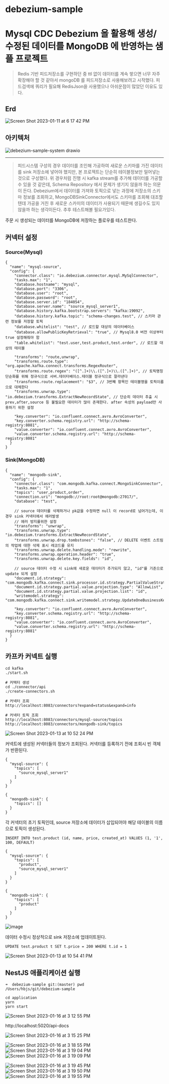 # debezium-sample
# Mysql CDC Debezium 을 활용해 생성/수정된 데이터를 MongoDB 에 반영하는 샘플 프로젝트

> Redis 기반 피드저장소를 구현하던 중 ttl 없이 데이터를 계속 쌓으면 너무 자주 확장해야 할 것 같아서 mongoDB 를 피드저장소로 사용해보려고 시작했다.
> 피드검색에 쿼리가 필요해 RedisJson을 사용했으나 아쉬운점이 많았던 이유도 있다.
## Erd
![Screen Shot 2023-01-11 at 6 17 42 PM](https://user-images.githubusercontent.com/57822562/211766504-96be7e05-d4da-4a2f-b337-4bd78ff83c5b.png)

## 아키텍처
![debezium-sample-system drawio](https://user-images.githubusercontent.com/57822562/212319059-00c937de-f840-44f3-a58b-2fc14c95eea6.png)

---

> 피드시스템 구성의 경우 데이터를 조인해 가공하여 새로운 스키마를 가진 데이터를 sink 저장소에 넣어야 했지만, 본 프로젝트는 단순히 테이블정보만 밀어넣는것으로 구성했다.
> 위 경우처럼 진행 시 kafka stream를 추가해 데이터를 가공할 수 있을 것 같은데, Schema Repository 에서 문제가 생기지 않을까 하는 의문이 든다.
> Debezium에서 데이터를 가져와 토픽으로 넣는 과정에 저장소의 스키마 정보를 조회하고, MongoDBSinkConnector에서도 스키마를 조회해 대조할텐데 가공을 거친 후 새로운 스카미의 데이터가 사용되기 때문에 생길수도 있지 않을까 하는 생각이든다. 추후 테스트해볼 필요가있다.

주문 시 생성되는 데이터를 MongoDB에 저장하는 플로우를 테스트한다.

## 커넥터 설정

### Source(Mysql)
```
{
  "name": "mysql-source",
  "config": {
    "connector.class": "io.debezium.connector.mysql.MySqlConnector",
    "tasks.max": "1",
    "database.hostname": "mysql",
    "database.port": "3306",
    "database.user": "root",
    "database.password": "root",
    "database.server.id": "184054",
    "database.server.name": "source_mysql_server1",
    "database.history.kafka.bootstrap.servers": "kafka:19092",
    "database.history.kafka.topic": "schema-changes.test", // 스키마 관련 정보를 저장할 토픽
    "database.whitelist": "test", // 로드할 대상의 데이터베이스
    "database.allowPublicKeyRetrieval": "true", // Mysql8.0 버전 이상부터 true 설정해줘야 함
    "table.whitelist": "test.user,test.product,test.order", // 로드할 대상의 테이블

    "transforms": "route,unwrap",
    "transforms.route.type": "org.apache.kafka.connect.transforms.RegexRouter",
    "transforms.route.regex": "([^.]+)\\.([^.]+)\\.([^.]+)", // 토픽명칭 단순화를 위해 정규식으로 서버.데이터베이스.테이블 정규식으로 잘라낸다
    "transforms.route.replacement": "$3", // 3번째 항목인 테이블명을 토픽이름으로 대체한다
    "transforms.unwrap.type": "io.debezium.transforms.ExtractNewRecordState", // 단순히 데이터 추출 시 prev,after,source 등 불필요한 데이터가 많이 존재한다. after 속성의 payload만 사용하기 위한 설정

    "key.converter": "io.confluent.connect.avro.AvroConverter",
    "key.converter.schema.registry.url": "http://schema-registry:8081",
    "value.converter": "io.confluent.connect.avro.AvroConverter",
    "value.converter.schema.registry.url": "http://schema-registry:8081"
  }
}

```

### Sink(MongoDB)
```
{
  "name": "mongodb-sink",
  "config": {
    "connector.class": "com.mongodb.kafka.connect.MongoSinkConnector",
    "tasks.max": "1",
    "topics": "user,product,order",
    "connection.uri": "mongodb://root:root@mongodb:27017/",
    "database": "test",

    // source 데이터를 삭제하거나 pk값을 수정하면 null 이 record로 넘어가는데, 이 경우 sink 커넥터에서 에러발생
    // 에러 방지를위한 설정
    "transforms": "unwrap",
    "transforms.unwrap.type": "io.debezium.transforms.ExtractNewRecordState",
    "transforms.unwrap.drop.tombstones": "false", // DELETE 이벤트 스트림의 작업에 대한 삭제 표시 레코드를 유지
    "transforms.unwrap.delete.handling.mode": "rewrite",
    "transforms.unwrap.operation.header": "true",
    "transforms.unwrap.delete.key.fields": "id",

    // source 데이터 수정 시 sink에 새로운 데이터가 추가되지 않고, "id"를 기준으로 update 되게 설정
    "document.id.strategy": "com.mongodb.kafka.connect.sink.processor.id.strategy.PartialValueStrategy",
    "document.id.strategy.partial.value.projection.type": "AllowList",
    "document.id.strategy.partial.value.projection.list": "id",
    "writemodel.strategy": "com.mongodb.kafka.connect.sink.writemodel.strategy.UpdateOneBusinessKeyTimestampStrategy",

    "key.converter": "io.confluent.connect.avro.AvroConverter",
    "key.converter.schema.registry.url": "http://schema-registry:8081",
    "value.converter": "io.confluent.connect.avro.AvroConverter",
    "value.converter.schema.registry.url": "http://schema-registry:8081"
  }
}
```


## 카프카 커넥트 실행
```
cd kafka
./start.sh

# 커텍터 생성
cd ./connector/api
./create-connectors.sh
```

```
# 커넥터 조회
http://localhost:8083/connectors?expand=status&expand=info

# 커넥터 토픽 조회
http://localhost:8083/connectors/mysql-source/topics
http://localhost:8083/connectors/mongodb-sink/topics
```

![Screen Shot 2023-01-13 at 10 52 24 PM](https://user-images.githubusercontent.com/57822562/212335696-eea9be4e-7427-46ad-89d2-6e6d3f2465d5.png)

커넥트에 생성된 커넥터들의 정보가 조회된다. 커넥터를 등록하기 전에 조회시 빈 객체가 반환된다.




```
{
  "mysql-source": {
    "topics": [
      "source_mysql_server1"
    ]
  }
}

{
  "mongodb-sink": {
    "topics": []
  }
}

```
각 커넥터의 초기 토픽인데, source 저장소에 데이터가 삽입되어야 해당 테이블의 이름으로 토픽이 생성된다.

```
INSERT INTO test.product (id, name, price, created_at) VALUES (1, '1', 100, DEFAULT)

{
  "mysql-source": {
    "topics": [
      "product",
      "source_mysql_server1"
    ]
  }
}

{
  "mongodb-sink": {
    "topics": [
      "product"
    ]
  }
}
```

![image](https://user-images.githubusercontent.com/57822562/212335608-f01fa077-adbe-4058-906f-89e9e926a81e.png)


데이터 수정시 정상적으로 sink 저장소에 업데이트된다.
```
UPDATE test.product t SET t.price = 200 WHERE t.id = 1
```
![Screen Shot 2023-01-13 at 10 54 41 PM](https://user-images.githubusercontent.com/57822562/212336178-1602ac68-34ac-4071-b03e-ae1d7af5f225.png)


## NestJS 애플리케이션 실행
```
➜  debezium-sample git:(master) pwd
/Users/hbjs/git/debezium-sample

cd application
yarn
yarn start
```

![Screen Shot 2023-01-16 at 3 12 55 PM](https://user-images.githubusercontent.com/57822562/212610145-1d7250f2-fff3-4e38-88dd-125fc295d05b.png)


http://localhost:5020/api-docs

![Screen Shot 2023-01-16 at 3 15 25 PM](https://user-images.githubusercontent.com/57822562/212610463-7b8d2dd4-734a-455d-85e5-08a9b308adaa.png)



![Screen Shot 2023-01-16 at 3 18 55 PM](https://user-images.githubusercontent.com/57822562/212610996-4da62516-81fa-4d4f-8851-a004df19ea27.png)
![Screen Shot 2023-01-16 at 3 19 04 PM](https://user-images.githubusercontent.com/57822562/212611015-04dfbd65-a9ad-4913-88fb-39030d3a1a6e.png)
![Screen Shot 2023-01-16 at 3 19 09 PM](https://user-images.githubusercontent.com/57822562/212611023-8a021529-c04a-4466-a453-44e1360b05ab.png)


![Screen Shot 2023-01-16 at 3 19 45 PM](https://user-images.githubusercontent.com/57822562/212611081-30e5652c-1152-401a-b806-bb1961a2d1b0.png)
![Screen Shot 2023-01-16 at 3 19 50 PM](https://user-images.githubusercontent.com/57822562/212611094-967952ee-d120-44a2-afdf-40c1f397de2b.png)
![Screen Shot 2023-01-16 at 3 19 55 PM](https://user-images.githubusercontent.com/57822562/212611106-fa7937e4-66f7-4d37-a381-1e367a6edd79.png)

